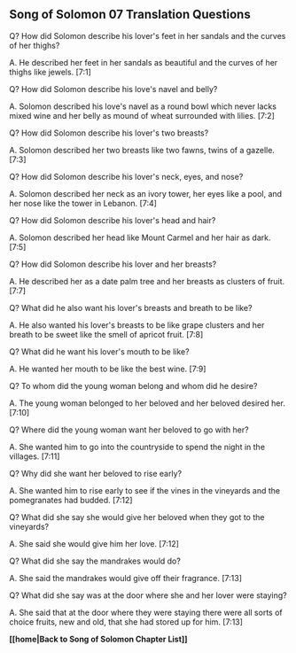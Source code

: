 ## Song of Solomon 07 Translation Questions ##

Q? How did Solomon describe his lover's feet in her sandals and the curves of her thighs?

A. He described her feet in her sandals as beautiful and the curves of her thighs like jewels. [7:1]

Q? How did Solomon describe his love's navel and belly?

A. Solomon described his love's navel as a round bowl which never lacks mixed wine and her belly as mound of wheat surrounded with lilies. [7:2]

Q? How did Solomon describe his lover's two breasts?

A. Solomon described her two breasts like two fawns, twins of a gazelle. [7:3]

Q? How did Solomon describe his lover's neck, eyes, and nose?

A. Solomon described her neck as an ivory tower, her eyes like a pool, and her nose like the tower in Lebanon. [7:4]

Q? How did Solomon describe his lover's head and hair?

A. Solomon described her head like Mount Carmel and her hair as dark. [7:5]

Q? How did Solomon describe his lover and her breasts?

A. He described her as a date palm tree and her breasts as clusters of fruit. [7:7]

Q? What did he also want his lover's breasts and breath to be like?

A. He also wanted his lover's breasts to be like grape clusters and her breath to be sweet like the smell of apricot fruit. [7:8]

Q? What did he want his lover's mouth to be like?

A. He wanted her mouth to be like the best wine. [7:9]

Q? To whom did the young woman belong and whom did he desire?

A. The young woman belonged to her beloved and her beloved desired her. [7:10]

Q? Where did the young woman want her beloved to go with her?

A. She wanted him to go into the countryside to spend the night in the villages. [7:11]

Q? Why did she want her beloved to rise early?

A. She wanted him to rise early to see if the vines in the vineyards and the pomegranates had budded. [7:12]

Q? What did she say she would give her beloved when they got to the vineyards?

A. She said she would give him her love. [7:12]

Q? What did she say the mandrakes would do?

A. She said the mandrakes would give off their fragrance. [7:13]

Q? What did she say was at the door where she and her lover were staying?

A. She said that at the door where they were staying there were all sorts of choice fruits, new and old, that she had stored up for him. [7:13]

__[[home|Back to Song of Solomon Chapter List]]__

